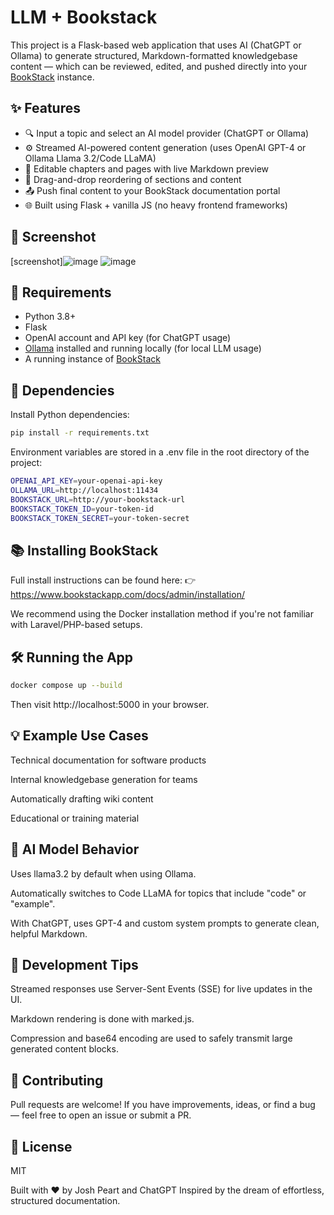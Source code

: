 # LLM + Bookstack

This project is a Flask-based web application that uses AI (ChatGPT or Ollama) to generate structured, Markdown-formatted knowledgebase content — which can be reviewed, edited, and pushed directly into your [BookStack](https://www.bookstackapp.com/) instance.

## ✨ Features

- 🔍 Input a topic and select an AI model provider (ChatGPT or Ollama)
- ⚙️ Streamed AI-powered content generation (uses OpenAI GPT-4 or Ollama Llama 3.2/Code LLaMA)
- 📝 Editable chapters and pages with live Markdown preview
- 📂 Drag-and-drop reordering of sections and content
- 📤 Push final content to your BookStack documentation portal
- 🌐 Built using Flask + vanilla JS (no heavy frontend frameworks)

## 📸 Screenshot

[screenshot]![image](https://github.com/user-attachments/assets/c3b4df90-7e34-4e49-b465-351dbae3fb8a)
![image](https://github.com/user-attachments/assets/ac221a66-e8b4-4df5-a0de-64cdacbef671)

## 🚀 Requirements

- Python 3.8+
- Flask
- OpenAI account and API key (for ChatGPT usage)
- [Ollama](https://ollama.com/) installed and running locally (for local LLM usage)
- A running instance of [BookStack](https://www.bookstackapp.com/)

## 🧰 Dependencies

Install Python dependencies:

```bash
pip install -r requirements.txt
```

Environment variables are stored in a .env file in the root directory of the project:

```bash
OPENAI_API_KEY=your-openai-api-key
OLLAMA_URL=http://localhost:11434
BOOKSTACK_URL=http://your-bookstack-url
BOOKSTACK_TOKEN_ID=your-token-id
BOOKSTACK_TOKEN_SECRET=your-token-secret
```

## 📚 Installing BookStack
Full install instructions can be found here:
👉 https://www.bookstackapp.com/docs/admin/installation/

We recommend using the Docker installation method if you're not familiar with Laravel/PHP-based setups.

## 🛠️ Running the App
```bash
docker compose up --build
```
Then visit http://localhost:5000 in your browser.

## 💡 Example Use Cases
Technical documentation for software products

Internal knowledgebase generation for teams

Automatically drafting wiki content

Educational or training material

## 🧠 AI Model Behavior
Uses llama3.2 by default when using Ollama.

Automatically switches to Code LLaMA for topics that include "code" or "example".

With ChatGPT, uses GPT-4 and custom system prompts to generate clean, helpful Markdown.

## 🧪 Development Tips
Streamed responses use Server-Sent Events (SSE) for live updates in the UI.

Markdown rendering is done with marked.js.

Compression and base64 encoding are used to safely transmit large generated content blocks.

## 🤝 Contributing
Pull requests are welcome! If you have improvements, ideas, or find a bug — feel free to open an issue or submit a PR.

## 📄 License
MIT

Built with ❤️ by Josh Peart and ChatGPT
Inspired by the dream of effortless, structured documentation.

